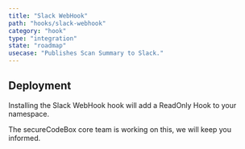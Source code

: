 ```yaml
---
title: "Slack WebHook"
path: "hooks/slack-webhook"
category: "hook"
type: "integration"
state: "roadmap"
usecase: "Publishes Scan Summary to Slack."
---
```


<!-- end -->

## Deployment

Installing the Slack WebHook hook will add a ReadOnly Hook to your namespace. 

The secureCodeBox core team is working on this, we will keep you informed.